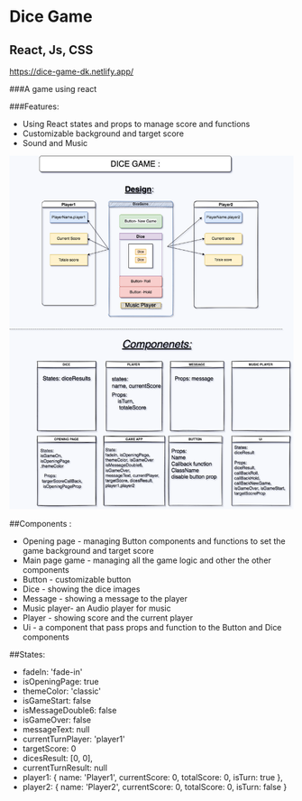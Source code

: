 # Dice Game 
## React, Js, CSS

https://dice-game-dk.netlify.app/

###A game using react

###Features:
- Using React states and props to manage score and functions
- Customizable background and target score
- Sound and Music

![alt text](./public/assets/images/Dice9.png)

##Components :
- Opening page - managing Button components and functions to set the game background and target score
- Main page game - managing all the game logic and other the other components
- Button  - customizable button
- Dice - showing the dice images
- Message - showing a message to the player
- Music player- an Audio player for music
- Player - showing score and the current player
- Ui - a component that pass props and function to the Button and Dice components 

##States:
- fadeIn: 'fade-in'
- isOpeningPage: true
- themeColor: 'classic'
- isGameStart: false
- isMessageDouble6: false
- isGameOver: false
- messageText: null
- currentTurnPlayer: 'player1'
- targetScore: 0
- dicesResult: [0, 0],
- currentTurnResult: null
- player1: {
  name: 'Player1',
  currentScore: 0,
  totalScore: 0,
  isTurn: true
  },
- player2: {
  name: 'Player2',
  currentScore: 0,
  totalScore: 0,
  isTurn: false
  }

